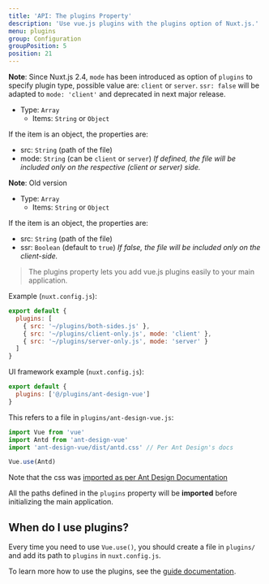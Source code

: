 ```yaml
---
title: 'API: The plugins Property'
description: 'Use vue.js plugins with the plugins option of Nuxt.js.'
menu: plugins
group: Configuration
groupPosition: 5
position: 21
---
```


**Note**: Since Nuxt.js 2.4, `mode` has been introduced as option of `plugins` to specify plugin type, possible value are: `client` or `server`. `ssr: false` will be adapted to `mode: 'client'` and deprecated in next major release.

- Type: `Array`
  - Items: `String` or `Object`

If the item is an object, the properties are:

  - src: `String` (path of the file)
  - mode: `String` (can be `client` or `server`) *If defined, the file will be included only on the respective (client or server) side.*

**Note**: Old version

- Type: `Array`
  - Items: `String` or `Object`

If the item is an object, the properties are:

  - src: `String` (path of the file)
  - ssr: `Boolean` (default to `true`) *If false, the file will be included only on the client-side.*

> The plugins property lets you add vue.js plugins easily to your main application.

Example (`nuxt.config.js`):

```js
export default {
  plugins: [
    { src: '~/plugins/both-sides.js' },
    { src: '~/plugins/client-only.js', mode: 'client' },
    { src: '~/plugins/server-only.js', mode: 'server' }
  ]
}
```

UI framework example (`nuxt.config.js`):

```js
export default {
  plugins: ['@/plugins/ant-design-vue']
}
```

This refers to a file in `plugins/ant-design-vue.js`:

```js
import Vue from 'vue'
import Antd from 'ant-design-vue'
import 'ant-design-vue/dist/antd.css' // Per Ant Design's docs

Vue.use(Antd)
```

Note that the css was [imported as per Ant Design Documentation](https://vue.ant.design/docs/vue/getting-started/#3.-Use-antd's-Components "External tip relevant to building plugins")


All the paths defined in the `plugins` property will be **imported** before initializing the main application.

## When do I use plugins?

Every time you need to use `Vue.use()`, you should create a file in `plugins/` and add its path to `plugins` in `nuxt.config.js`.

To learn more how to use the plugins, see the [guide documentation](/guide/plugins#vue-plugins).
